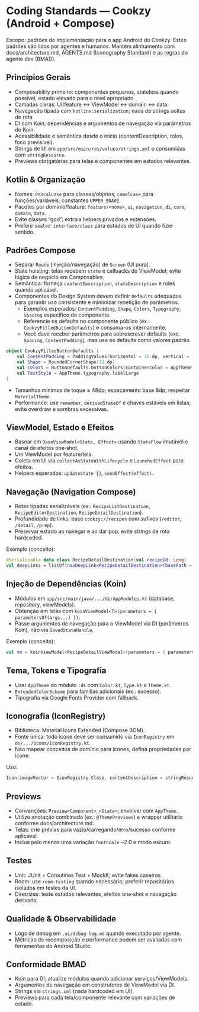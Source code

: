 # Coding Standards — Cookzy (Android + Compose)

Escopo: padrões de implementação para o app Android do Cookzy. Estes padrões são lidos por agentes e humanos. Mantêm alinhamento com docs/architecture.md, AGENTS.md (Iconography Standard) e as regras do agente dev (BMAD).

## Princípios Gerais
- Composability primeiro: componentes pequenos, stateless quando possível; estado elevado para o nível apropriado.
- Camadas claras: UI/feature ↔ ViewModel ↔ domain ↔ data.
- Navegação tipada com `kotlinx.serialization`; nada de strings soltas de rota.
- DI com Koin; dependências e argumentos de navegação via parâmetros de Koin.
- Acessibilidade e semântica desde o início (contentDescription, roles, foco previsível).
- Strings de UI em `app/src/main/res/values/strings.xml` e consumidas com `stringResource`.
- Previews obrigatórias para telas e componentes em estados relevantes.

## Kotlin & Organização
- Nomes: `PascalCase` para classes/objetos; `camelCase` para funções/variáveis; constantes `UPPER_SNAKE`.
- Pacotes por domínio/feature: `feature/<nome>`, `ui`, `navigation`, `di`, `core`, `domain`, `data`.
- Evite classes “god”; extraia helpers privados e extensões.
- Preferir `sealed interface/class` para estados de UI quando fizer sentido.

## Padrões Compose
- Separar `Route` (injeção/navegação) de `Screen` (UI pura).
- State hoisting: telas recebem `state` e callbacks do ViewModel; evite lógica de negócio em Composables.
- Semântica: forneça `contentDescription`, `stateDescription` e roles quando aplicável.
- Componentes do Design System devem definir `Defaults` adequados para garantir uso consistente e minimizar repetição de parâmetros.
  - Exemplos esperados: `ContentPadding`, `Shape`, `Colors`, `Typography`, `Spacing` específico do componente.
  - Referencie os defaults no componente público (ex.: `CookzyFilledButtonDefaults`) e consuma-os internamente.
  - Você deve receber parâmetros para sobrescrever defaults (exc. `Spacing`, `ContentPadding`), mas use os defaults como valores padrão.

```kotlin
object CookzyFilledButtonDefaults {
    val ContentPadding = PaddingValues(horizontal = 16.dp, vertical = 12.dp)
    val Shape = RoundedCornerShape(12.dp)
    val Colors = ButtonDefaults.buttonColors(containerColor = AppTheme.colorScheme.primary)
    val TextStyle = AppTheme.typography.labelLarge
}
```
- Tamanhos mínimos de toque ≥ 48dp; espaçamento base 8dp; respeitar `MaterialTheme`.
- Performance: use `remember`, `derivedStateOf` e chaves estáveis em listas; evite overdraw e sombras excessivas.

## ViewModel, Estado e Efeitos
- Basear em `BaseViewModel<State, Effect>` usando `StateFlow` imutável e canal de efeitos one‑shot.
- Um ViewModel por feature/tela.
- Coleta em UI via `collectAsStateWithLifecycle` e `LaunchedEffect` para efeitos.
- Helpers esperados: `updateState {}`, `sendEffect(effect)`.

## Navegação (Navigation Compose)
- Rotas tipadas serializáveis (ex.: `RecipeListDestination`, `RecipeEditorDestination`, `RecipeDetailDestination`).
- Profundidade de links: base `cookzy://recipes` com sufixos (`/editor`, `/detail`, `/prep`).
- Preservar estado ao navegar e ao dar pop; evite strings de rota hardcoded.

Exemplo (conceito):
```kotlin
@Serializable data class RecipeDetailDestination(val recipeId: Long)
val deepLinks = listOf(navDeepLink<RecipeDetailDestination>(basePath = "cookzy://recipes/detail"))
```

## Injeção de Dependências (Koin)
- Módulos em `app/src/main/java/.../di/AppModules.kt` (database, repository, viewModels).
- Obtenção em telas com `koinViewModel<T>(parameters = { parametersOf(args...) })`.
- Passe argumentos de navegação para o ViewModel via DI (parâmetros Koin), não via `SavedStateHandle`.

Exemplo (conceito):
```kotlin
val vm = koinViewModel<RecipeDetailViewModel>(parameters = { parametersOf(recipeId) })
```

## Tema, Tokens e Tipografia
- Usar `AppTheme` do módulo `:ds` com `Color.kt`, `Type.kt` e `Theme.kt`.
- `ExtendedColorScheme` para famílias adicionais (ex.: sucesso).
- Tipografia via Google Fonts Provider com fallback.

## Iconografia (IconRegistry)
- Biblioteca: Material Icons Extended (Compose BOM).
- Fonte única: todo ícone deve ser consumido via `IconRegistry` em `ds/.../icons/IconRegistry.kt`.
- Não mapear conceitos de domínio para ícones; defina propriedades por ícone.

Uso:
```kotlin
Icon(imageVector = IconRegistry.Close, contentDescription = stringResource(R.string.common_close))
```

## Previews
- Convenções: `Preview<Component>_<State>`; envolver com `AppTheme`.
- Utilize anotação combinada (ex.: `@ThemePreviews`) e wrapper utilitário conforme docs/architecture.md.
- Telas: crie prévias para vazio/carregando/erro/sucesso conforme aplicável.
- Inclua pelo menos uma variação `fontScale` ~2.0 e modo escuro.

## Testes
- Unit: JUnit + Coroutines Test + MockK; evite fakes caseiros.
- Room: use `room-testing` quando necessário; preferir repositórios isolados em testes da UI.
- Diretrizes: teste estados relevantes, efeitos one‑shot e navegação derivada.

## Qualidade & Observabilidade
- Logs de debug em `.ai/debug-log.md` quando executado por agente.
- Métricas de recomposição e performance podem ser avaliadas com ferramentas do Android Studio.

## Conformidade BMAD
- Koin para DI; atualize módulos quando adicionar serviços/ViewModels.
- Argumentos de navegação em construtores de ViewModel via DI.
- Strings via `strings.xml` (nada hardcoded em UI).
- Previews para cada tela/componente relevante com variações de estado.
